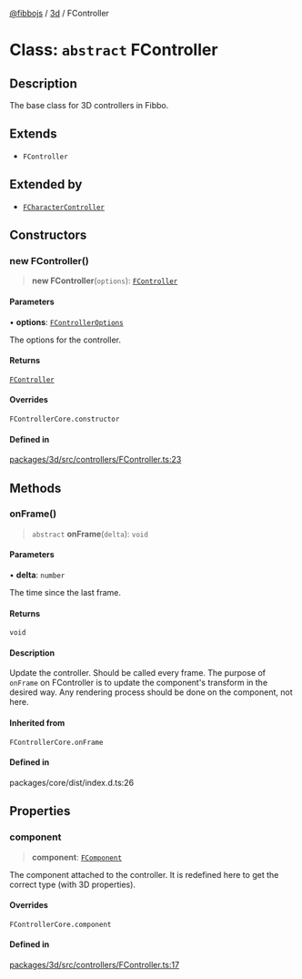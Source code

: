 [@fibbojs](/api/index) / [3d](/api/3d) / FController

# Class: `abstract` FController

## Description

The base class for 3D controllers in Fibbo.

## Extends

- `FController`

## Extended by

- [`FCharacterController`](FCharacterController.md)

## Constructors

### new FController()

> **new FController**(`options`): [`FController`](FController.md)

#### Parameters

• **options**: [`FControllerOptions`](../interfaces/FControllerOptions.md)

The options for the controller.

#### Returns

[`FController`](FController.md)

#### Overrides

`FControllerCore.constructor`

#### Defined in

[packages/3d/src/controllers/FController.ts:23](https://github.com/fibbojs/fibbo/blob/ca6e10de1cfed8b8d44a28a82c206333ede11c84/packages/3d/src/controllers/FController.ts#L23)

## Methods

### onFrame()

> `abstract` **onFrame**(`delta`): `void`

#### Parameters

• **delta**: `number`

The time since the last frame.

#### Returns

`void`

#### Description

Update the controller. Should be called every frame.
The purpose of `onFrame` on FController is to update the component's transform in the desired way.
Any rendering process should be done on the component, not here.

#### Inherited from

`FControllerCore.onFrame`

#### Defined in

packages/core/dist/index.d.ts:26

## Properties

### component

> **component**: [`FComponent`](FComponent.md)

The component attached to the controller.
It is redefined here to get the correct type (with 3D properties).

#### Overrides

`FControllerCore.component`

#### Defined in

[packages/3d/src/controllers/FController.ts:17](https://github.com/fibbojs/fibbo/blob/ca6e10de1cfed8b8d44a28a82c206333ede11c84/packages/3d/src/controllers/FController.ts#L17)
